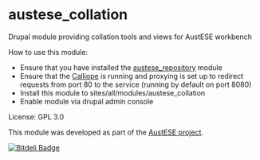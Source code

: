 austese_collation
=================

Drupal module providing collation tools and views for AustESE workbench

How to use this module:
* Ensure that you have installed the [austese_repository](https://github.com/uq-eresearch/austese_repository/) module
* Ensure that the [Calliope](https://github.com/AustESE-Infrastructure/calliope) is running and proxying is set up to redirect requests from port 80 to the service (running by default on port 8080)
* Install this module to sites/all/modules/austese_collation
* Enable module via drupal admin console

License: GPL 3.0

This module was developed as part of the [AustESE project](http://itee.uq.edu.au/~eresearch/projects/austese).


[![Bitdeli Badge](https://d2weczhvl823v0.cloudfront.net/uq-eresearch/austese_collation/trend.png)](https://bitdeli.com/free "Bitdeli Badge")

